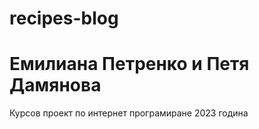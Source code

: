 # recipes-blog
# Емилиана Петренко и Петя Дамянова
Курсов проект по интернет програмиране 2023 година
